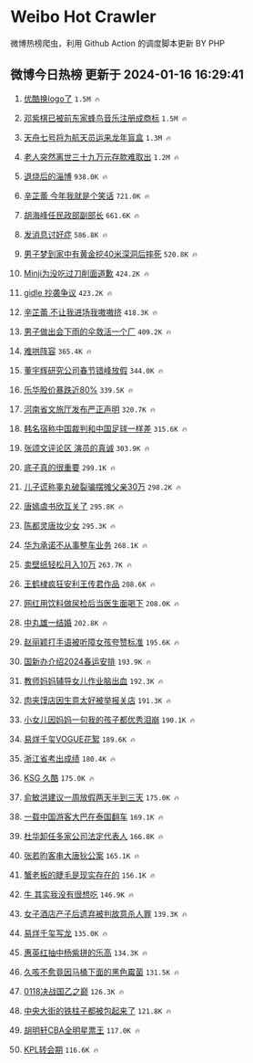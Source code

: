 # Weibo Hot Crawler 



微博热榜爬虫，利用 Github Action 的调度脚本更新 BY PHP 


## 微博今日热榜 更新于 2024-01-16 16:29:41 
1. [优酷换logo了](https://s.weibo.com/weibo?q=%23%E4%BC%98%E9%85%B7%E6%8D%A2logo%E4%BA%86%23&t=31&band_rank=1&Refer=top) `1.5M 🔥` 

1. [邓紫棋已被前东家蜂鸟音乐注册成商标](https://s.weibo.com/weibo?q=%23%E9%82%93%E7%B4%AB%E6%A3%8B%E5%B7%B2%E8%A2%AB%E5%89%8D%E4%B8%9C%E5%AE%B6%E8%9C%82%E9%B8%9F%E9%9F%B3%E4%B9%90%E6%B3%A8%E5%86%8C%E6%88%90%E5%95%86%E6%A0%87%23&t=31&band_rank=2&Refer=top) `1.5M 🔥` 

1. [天舟七号将为航天员运来龙年盲盒](https://s.weibo.com/weibo?q=%23%E5%A4%A9%E8%88%9F%E4%B8%83%E5%8F%B7%E5%B0%86%E4%B8%BA%E8%88%AA%E5%A4%A9%E5%91%98%E8%BF%90%E6%9D%A5%E9%BE%99%E5%B9%B4%E7%9B%B2%E7%9B%92%23&t=31&band_rank=3&Refer=top) `1.3M 🔥` 

1. [老人突然离世三十九万元存款难取出](https://s.weibo.com/weibo?q=%23%E8%80%81%E4%BA%BA%E7%AA%81%E7%84%B6%E7%A6%BB%E4%B8%96%E4%B8%89%E5%8D%81%E4%B9%9D%E4%B8%87%E5%85%83%E5%AD%98%E6%AC%BE%E9%9A%BE%E5%8F%96%E5%87%BA%23&t=31&band_rank=4&Refer=top) `1.2M 🔥` 

1. [退烧后的淄博](https://s.weibo.com/weibo?q=%23%E9%80%80%E7%83%A7%E5%90%8E%E7%9A%84%E6%B7%84%E5%8D%9A%23&t=31&band_rank=5&Refer=top) `938.0K 🔥` 

1. [辛芷蕾 今年我就是个笑话](https://s.weibo.com/weibo?q=%E8%BE%9B%E8%8A%B7%E8%95%BE%20%E4%BB%8A%E5%B9%B4%E6%88%91%E5%B0%B1%E6%98%AF%E4%B8%AA%E7%AC%91%E8%AF%9D&t=31&band_rank=6&Refer=top) `721.0K 🔥` 

1. [胡海峰任民政部副部长](https://s.weibo.com/weibo?q=%23%E8%83%A1%E6%B5%B7%E5%B3%B0%E4%BB%BB%E6%B0%91%E6%94%BF%E9%83%A8%E5%89%AF%E9%83%A8%E9%95%BF%23&t=31&band_rank=7&Refer=top) `661.6K 🔥` 

1. [发消息讨好症](https://s.weibo.com/weibo?q=%23%E5%8F%91%E6%B6%88%E6%81%AF%E8%AE%A8%E5%A5%BD%E7%97%87%23&t=31&band_rank=8&Refer=top) `586.8K 🔥` 

1. [男子梦到家中有黄金挖40米深洞后摔死](https://s.weibo.com/weibo?q=%23%E7%94%B7%E5%AD%90%E6%A2%A6%E5%88%B0%E5%AE%B6%E4%B8%AD%E6%9C%89%E9%BB%84%E9%87%91%E6%8C%9640%E7%B1%B3%E6%B7%B1%E6%B4%9E%E5%90%8E%E6%91%94%E6%AD%BB%23&t=31&band_rank=9&Refer=top) `520.8K 🔥` 

1. [Minji为没吃过刀削面道歉](https://s.weibo.com/weibo?q=Minji%E4%B8%BA%E6%B2%A1%E5%90%83%E8%BF%87%E5%88%80%E5%89%8A%E9%9D%A2%E9%81%93%E6%AD%89&t=31&band_rank=10&Refer=top) `424.2K 🔥` 

1. [gidle 抄袭争议](https://s.weibo.com/weibo?q=gidle%20%E6%8A%84%E8%A2%AD%E4%BA%89%E8%AE%AE&t=31&band_rank=11&Refer=top) `423.2K 🔥` 

1. [辛芷蕾 不让我进场我嗷嗷挤](https://s.weibo.com/weibo?q=%E8%BE%9B%E8%8A%B7%E8%95%BE%20%E4%B8%8D%E8%AE%A9%E6%88%91%E8%BF%9B%E5%9C%BA%E6%88%91%E5%97%B7%E5%97%B7%E6%8C%A4&t=31&band_rank=12&Refer=top) `418.3K 🔥` 

1. [男子做出会下雨的伞救活一个厂](https://s.weibo.com/weibo?q=%23%E7%94%B7%E5%AD%90%E5%81%9A%E5%87%BA%E4%BC%9A%E4%B8%8B%E9%9B%A8%E7%9A%84%E4%BC%9E%E6%95%91%E6%B4%BB%E4%B8%80%E4%B8%AA%E5%8E%82%23&t=31&band_rank=13&Refer=top) `409.2K 🔥` 

1. [难哄阵容](https://s.weibo.com/weibo?q=%E9%9A%BE%E5%93%84%E9%98%B5%E5%AE%B9&t=31&band_rank=14&Refer=top) `365.4K 🔥` 

1. [董宇辉研究公司春节错峰放假](https://s.weibo.com/weibo?q=%23%E8%91%A3%E5%AE%87%E8%BE%89%E7%A0%94%E7%A9%B6%E5%85%AC%E5%8F%B8%E6%98%A5%E8%8A%82%E9%94%99%E5%B3%B0%E6%94%BE%E5%81%87%23&t=31&band_rank=15&Refer=top) `344.0K 🔥` 

1. [乐华股价暴跌近80%](https://s.weibo.com/weibo?q=%23%E4%B9%90%E5%8D%8E%E8%82%A1%E4%BB%B7%E6%9A%B4%E8%B7%8C%E8%BF%9180%25%23&t=31&band_rank=16&Refer=top) `339.5K 🔥` 

1. [河南省文旅厅发布严正声明](https://s.weibo.com/weibo?q=%23%E6%B2%B3%E5%8D%97%E7%9C%81%E6%96%87%E6%97%85%E5%8E%85%E5%8F%91%E5%B8%83%E4%B8%A5%E6%AD%A3%E5%A3%B0%E6%98%8E%23&t=31&band_rank=17&Refer=top) `320.7K 🔥` 

1. [韩名宿称中国裁判和中国足球一样差](https://s.weibo.com/weibo?q=%23%E9%9F%A9%E5%90%8D%E5%AE%BF%E7%A7%B0%E4%B8%AD%E5%9B%BD%E8%A3%81%E5%88%A4%E5%92%8C%E4%B8%AD%E5%9B%BD%E8%B6%B3%E7%90%83%E4%B8%80%E6%A0%B7%E5%B7%AE%23&t=31&band_rank=18&Refer=top) `315.6K 🔥` 

1. [张颂文评论区 演员的真诚](https://s.weibo.com/weibo?q=%E5%BC%A0%E9%A2%82%E6%96%87%E8%AF%84%E8%AE%BA%E5%8C%BA%20%E6%BC%94%E5%91%98%E7%9A%84%E7%9C%9F%E8%AF%9A&t=31&band_rank=19&Refer=top) `303.9K 🔥` 

1. [底子真的很重要](https://s.weibo.com/weibo?q=%23%E5%BA%95%E5%AD%90%E7%9C%9F%E7%9A%84%E5%BE%88%E9%87%8D%E8%A6%81%23&t=31&band_rank=20&Refer=top) `299.1K 🔥` 

1. [儿子谎称睾丸破裂骗摆摊父亲30万](https://s.weibo.com/weibo?q=%23%E5%84%BF%E5%AD%90%E8%B0%8E%E7%A7%B0%E7%9D%BE%E4%B8%B8%E7%A0%B4%E8%A3%82%E9%AA%97%E6%91%86%E6%91%8A%E7%88%B6%E4%BA%B230%E4%B8%87%23&t=31&band_rank=21&Refer=top) `298.2K 🔥` 

1. [唐嫣虞书欣互关了](https://s.weibo.com/weibo?q=%23%E5%94%90%E5%AB%A3%E8%99%9E%E4%B9%A6%E6%AC%A3%E4%BA%92%E5%85%B3%E4%BA%86%23&t=31&band_rank=22&Refer=top) `295.8K 🔥` 

1. [陈都灵唐妆少女](https://s.weibo.com/weibo?q=%E9%99%88%E9%83%BD%E7%81%B5%E5%94%90%E5%A6%86%E5%B0%91%E5%A5%B3&t=31&band_rank=23&Refer=top) `295.3K 🔥` 

1. [华为承诺不从事整车业务](https://s.weibo.com/weibo?q=%23%E5%8D%8E%E4%B8%BA%E6%89%BF%E8%AF%BA%E4%B8%8D%E4%BB%8E%E4%BA%8B%E6%95%B4%E8%BD%A6%E4%B8%9A%E5%8A%A1%23&t=31&band_rank=24&Refer=top) `268.1K 🔥` 

1. [卖壁纸轻松月入10万](https://s.weibo.com/weibo?q=%23%E5%8D%96%E5%A3%81%E7%BA%B8%E8%BD%BB%E6%9D%BE%E6%9C%88%E5%85%A510%E4%B8%87%23&t=31&band_rank=25&Refer=top) `263.7K 🔥` 

1. [王鹤棣疯狂安利王传君作品](https://s.weibo.com/weibo?q=%23%E7%8E%8B%E9%B9%A4%E6%A3%A3%E7%96%AF%E7%8B%82%E5%AE%89%E5%88%A9%E7%8E%8B%E4%BC%A0%E5%90%9B%E4%BD%9C%E5%93%81%23&t=31&band_rank=26&Refer=top) `208.6K 🔥` 

1. [网红用饮料做尿检后当医生面喝下](https://s.weibo.com/weibo?q=%23%E7%BD%91%E7%BA%A2%E7%94%A8%E9%A5%AE%E6%96%99%E5%81%9A%E5%B0%BF%E6%A3%80%E5%90%8E%E5%BD%93%E5%8C%BB%E7%94%9F%E9%9D%A2%E5%96%9D%E4%B8%8B%23&t=31&band_rank=27&Refer=top) `208.0K 🔥` 

1. [中丸雄一结婚](https://s.weibo.com/weibo?q=%23%E4%B8%AD%E4%B8%B8%E9%9B%84%E4%B8%80%E7%BB%93%E5%A9%9A%23&t=31&band_rank=28&Refer=top) `202.8K 🔥` 

1. [赵丽颖打手语被听障女孩夸赞标准](https://s.weibo.com/weibo?q=%23%E8%B5%B5%E4%B8%BD%E9%A2%96%E6%89%93%E6%89%8B%E8%AF%AD%E8%A2%AB%E5%90%AC%E9%9A%9C%E5%A5%B3%E5%AD%A9%E5%A4%B8%E8%B5%9E%E6%A0%87%E5%87%86%23&t=31&band_rank=29&Refer=top) `195.6K 🔥` 

1. [国新办介绍2024春运安排](https://s.weibo.com/weibo?q=%23%E5%9B%BD%E6%96%B0%E5%8A%9E%E4%BB%8B%E7%BB%8D2024%E6%98%A5%E8%BF%90%E5%AE%89%E6%8E%92%23&t=31&band_rank=30&Refer=top) `193.9K 🔥` 

1. [教师妈妈辅导女儿作业脑出血](https://s.weibo.com/weibo?q=%23%E6%95%99%E5%B8%88%E5%A6%88%E5%A6%88%E8%BE%85%E5%AF%BC%E5%A5%B3%E5%84%BF%E4%BD%9C%E4%B8%9A%E8%84%91%E5%87%BA%E8%A1%80%23&t=31&band_rank=31&Refer=top) `192.3K 🔥` 

1. [肉夹馍店因生意太好被举报关店](https://s.weibo.com/weibo?q=%23%E8%82%89%E5%A4%B9%E9%A6%8D%E5%BA%97%E5%9B%A0%E7%94%9F%E6%84%8F%E5%A4%AA%E5%A5%BD%E8%A2%AB%E4%B8%BE%E6%8A%A5%E5%85%B3%E5%BA%97%23&t=31&band_rank=32&Refer=top) `191.3K 🔥` 

1. [小女儿因妈妈一句我的孩子都优秀泪崩](https://s.weibo.com/weibo?q=%23%E5%B0%8F%E5%A5%B3%E5%84%BF%E5%9B%A0%E5%A6%88%E5%A6%88%E4%B8%80%E5%8F%A5%E6%88%91%E7%9A%84%E5%AD%A9%E5%AD%90%E9%83%BD%E4%BC%98%E7%A7%80%E6%B3%AA%E5%B4%A9%23&t=31&band_rank=33&Refer=top) `190.1K 🔥` 

1. [易烊千玺VOGUE花絮](https://s.weibo.com/weibo?q=%23%E6%98%93%E7%83%8A%E5%8D%83%E7%8E%BAVOGUE%E8%8A%B1%E7%B5%AE%23&t=31&band_rank=34&Refer=top) `189.6K 🔥` 

1. [浙江省考出成绩](https://s.weibo.com/weibo?q=%E6%B5%99%E6%B1%9F%E7%9C%81%E8%80%83%E5%87%BA%E6%88%90%E7%BB%A9&t=31&band_rank=35&Refer=top) `180.4K 🔥` 

1. [KSG 久酷](https://s.weibo.com/weibo?q=KSG%20%E4%B9%85%E9%85%B7&t=31&band_rank=36&Refer=top) `175.0K 🔥` 

1. [俞敏洪建议一周放假两天半到三天](https://s.weibo.com/weibo?q=%23%E4%BF%9E%E6%95%8F%E6%B4%AA%E5%BB%BA%E8%AE%AE%E4%B8%80%E5%91%A8%E6%94%BE%E5%81%87%E4%B8%A4%E5%A4%A9%E5%8D%8A%E5%88%B0%E4%B8%89%E5%A4%A9%23&t=31&band_rank=37&Refer=top) `175.0K 🔥` 

1. [一载中国游客大巴在泰国翻车](https://s.weibo.com/weibo?q=%23%E4%B8%80%E8%BD%BD%E4%B8%AD%E5%9B%BD%E6%B8%B8%E5%AE%A2%E5%A4%A7%E5%B7%B4%E5%9C%A8%E6%B3%B0%E5%9B%BD%E7%BF%BB%E8%BD%A6%23&t=31&band_rank=38&Refer=top) `169.1K 🔥` 

1. [杜华卸任多家公司法定代表人](https://s.weibo.com/weibo?q=%23%E6%9D%9C%E5%8D%8E%E5%8D%B8%E4%BB%BB%E5%A4%9A%E5%AE%B6%E5%85%AC%E5%8F%B8%E6%B3%95%E5%AE%9A%E4%BB%A3%E8%A1%A8%E4%BA%BA%23&t=31&band_rank=39&Refer=top) `166.8K 🔥` 

1. [张若昀客串大唐狄公案](https://s.weibo.com/weibo?q=%23%E5%BC%A0%E8%8B%A5%E6%98%80%E5%AE%A2%E4%B8%B2%E5%A4%A7%E5%94%90%E7%8B%84%E5%85%AC%E6%A1%88%23&t=31&band_rank=40&Refer=top) `165.1K 🔥` 

1. [蟹老板的睫毛是现实存在的](https://s.weibo.com/weibo?q=%E8%9F%B9%E8%80%81%E6%9D%BF%E7%9A%84%E7%9D%AB%E6%AF%9B%E6%98%AF%E7%8E%B0%E5%AE%9E%E5%AD%98%E5%9C%A8%E7%9A%84&t=31&band_rank=41&Refer=top) `156.1K 🔥` 

1. [牛 其实我没有很想吃](https://s.weibo.com/weibo?q=%E7%89%9B%20%E5%85%B6%E5%AE%9E%E6%88%91%E6%B2%A1%E6%9C%89%E5%BE%88%E6%83%B3%E5%90%83&t=31&band_rank=42&Refer=top) `146.9K 🔥` 

1. [女子酒店产子后遗弃被判故意杀人罪](https://s.weibo.com/weibo?q=%23%E5%A5%B3%E5%AD%90%E9%85%92%E5%BA%97%E4%BA%A7%E5%AD%90%E5%90%8E%E9%81%97%E5%BC%83%E8%A2%AB%E5%88%A4%E6%95%85%E6%84%8F%E6%9D%80%E4%BA%BA%E7%BD%AA%23&t=31&band_rank=43&Refer=top) `139.3K 🔥` 

1. [易烊千玺写龙](https://s.weibo.com/weibo?q=%23%E6%98%93%E7%83%8A%E5%8D%83%E7%8E%BA%E5%86%99%E9%BE%99%23&t=31&band_rank=44&Refer=top) `135.0K 🔥` 

1. [惠英红抽中杨紫拼的乐高](https://s.weibo.com/weibo?q=%23%E6%83%A0%E8%8B%B1%E7%BA%A2%E6%8A%BD%E4%B8%AD%E6%9D%A8%E7%B4%AB%E6%8B%BC%E7%9A%84%E4%B9%90%E9%AB%98%23&t=31&band_rank=45&Refer=top) `134.3K 🔥` 

1. [久咳不愈竟因马桶下面的黑色霉菌](https://s.weibo.com/weibo?q=%23%E4%B9%85%E5%92%B3%E4%B8%8D%E6%84%88%E7%AB%9F%E5%9B%A0%E9%A9%AC%E6%A1%B6%E4%B8%8B%E9%9D%A2%E7%9A%84%E9%BB%91%E8%89%B2%E9%9C%89%E8%8F%8C%23&t=31&band_rank=46&Refer=top) `131.5K 🔥` 

1. [0118决战国乙之巅](https://s.weibo.com/weibo?q=%230118%E5%86%B3%E6%88%98%E5%9B%BD%E4%B9%99%E4%B9%8B%E5%B7%85%23&t=31&band_rank=47&Refer=top) `126.3K 🔥` 

1. [中央大街的铁柱子都被包起来了](https://s.weibo.com/weibo?q=%23%E4%B8%AD%E5%A4%AE%E5%A4%A7%E8%A1%97%E7%9A%84%E9%93%81%E6%9F%B1%E5%AD%90%E9%83%BD%E8%A2%AB%E5%8C%85%E8%B5%B7%E6%9D%A5%E4%BA%86%23&t=31&band_rank=48&Refer=top) `121.8K 🔥` 

1. [胡明轩CBA全明星票王](https://s.weibo.com/weibo?q=%23%E8%83%A1%E6%98%8E%E8%BD%A9CBA%E5%85%A8%E6%98%8E%E6%98%9F%E7%A5%A8%E7%8E%8B%23&t=31&band_rank=49&Refer=top) `117.0K 🔥` 

1. [KPL转会期](https://s.weibo.com/weibo?q=KPL%E8%BD%AC%E4%BC%9A%E6%9C%9F&t=31&band_rank=50&Refer=top) `116.6K 🔥` 


